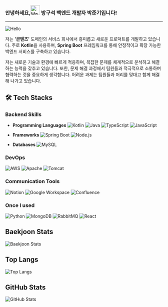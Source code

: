### 안녕하세요,<img src="https://camo.githubusercontent.com/0c732027af8a28d138e3698181f7be7c9b97d443b4beb9c7ce8ec4cffc6b4767/68747470733a2f2f6d656469612e67697068792e636f6d2f6d656469612f6876524a434c467a6361737252346961377a2f67697068792e676966" alt="Hello" width="30"/> 방구석 백엔드 개발자 박준기입니다!
---

![Hello](https://media.giphy.com/media/3o6Zt8zb1tz3YgFyUE/giphy.gif)

저는 **'콘텐츠'** 도메인의 서비스 회사에서 흥미롭고 새로운 프로덕트를 개발하고 있습니다. 주로 **Kotlin**을 사용하며, **Spring Boot** 프레임워크를 통해 안정적이고 확장 가능한 백엔드 서비스를 구축하고 있습니다.

저는 새로운 기술과 환경에 빠르게 적응하며, 복잡한 문제를 체계적으로 분석하고 해결하는 능력을 갖추고 있습니다. 또한, 문제 해결 과정에서 팀원들과 적극적으로 소통하며 협력하는 것을 중요하게 생각합니다. 어려운 과제는 팀원들과 머리를 맞대고 함께 해결해 나가고 있습니다.

## 🛠 Tech Stacks

### Backend Skills
- **Programming Languages**
  ![Kotlin](https://img.shields.io/badge/Kotlin-0095D5?style=flat-square&logo=kotlin&logoColor=white)
  ![Java](https://img.shields.io/badge/Java-007396?style=flat-square&logo=openjdk&logoColor=white)
  ![TypeScript](https://img.shields.io/badge/TypeScript-007ACC?style=flat-square&logo=typescript&logoColor=white)
  ![JavaScript](https://img.shields.io/badge/JavaScript-F7DF1E?style=flat-square&logo=javascript&logoColor=black)
  
- **Frameworks**
  ![Spring Boot](https://img.shields.io/badge/Spring%20Boot-6DB33F?style=flat-square&logo=spring-boot&logoColor=white)
  ![Node.js](https://img.shields.io/badge/Node.js-339933?style=flat-square&logo=node.js&logoColor=white)

- **Databases**
  ![MySQL](https://img.shields.io/badge/MySQL-4479A1?style=flat-square&logo=mysql&logoColor=white)

### DevOps
![AWS](https://img.shields.io/badge/AWS-232F3E?style=flat-square&logo=amazon-aws&logoColor=white)
![Apache](https://img.shields.io/badge/Apache-D22128?style=flat-square&logo=apache&logoColor=white)
![Tomcat](https://img.shields.io/badge/Tomcat-F8DC75?style=flat-square&logo=apache-tomcat&logoColor=black)

### Communication Tools
![Notion](https://img.shields.io/badge/Notion-000000?style=flat-square&logo=notion&logoColor=white)
![Google Workspace](https://img.shields.io/badge/Google%20Workspace-4285F4?style=flat-square&logo=google&logoColor=white)
![Confluence](https://img.shields.io/badge/Confluence-172B4D?style=flat-square&logo=confluence&logoColor=white)

### Once I used 
![Python](https://img.shields.io/badge/Python-3776AB?style=flat-square&logo=python&logoColor=white)
![MongoDB](https://img.shields.io/badge/MongoDB-47A248?style=flat-square&logo=mongodb&logoColor=white)
![RabbitMQ](https://img.shields.io/badge/RabbitMQ-FF6600?style=flat-square&logo=rabbitmq&logoColor=white)
![React](https://img.shields.io/badge/React-61DAFB?style=flat-square&logo=react&logoColor=black)

## Baekjoon Stats
![Baekjoon Stats](http://mazassumnida.wtf/api/v2/generate_badge?boj=qmqqqqm)

## Top Langs
![Top Langs](https://github-readme-stats.vercel.app/api/top-langs/?username=jungi-park&layout=compact&hide=python,html)

## GitHub Stats
![GitHub Stats](https://github-readme-streak-stats.herokuapp.com/?user=jungi-park&hide_border=true&theme=react)


